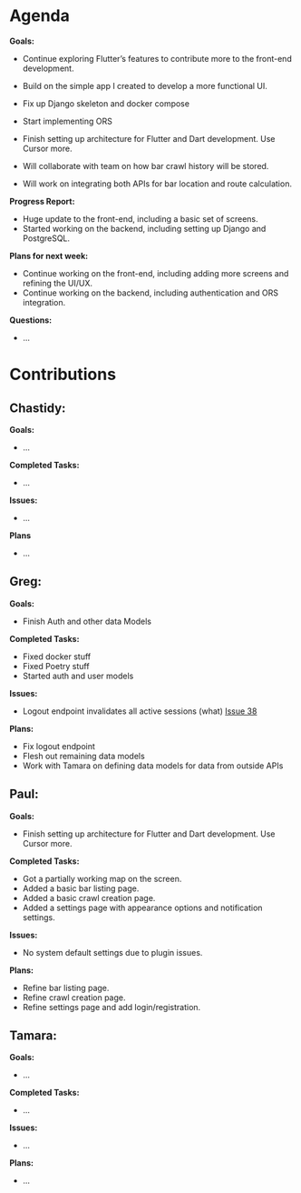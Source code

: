 # Agenda

**Goals:**
- Continue exploring Flutter’s features to contribute more to the front-end development.
- Build on the simple app I created to develop a more functional UI.

- Fix up Django skeleton and docker compose
- Start implementing ORS

- Finish setting up architecture for Flutter and Dart development. Use Cursor more.

- Will collaborate with team on how bar crawl history will be stored.
- Will work on integrating both APIs for bar location and route calculation.

**Progress Report:**
- Huge update to the front-end, including a basic set of screens.
- Started working on the backend, including setting up Django and PostgreSQL.

**Plans for next week:**
- Continue working on the front-end, including adding more screens and refining the UI/UX.
- Continue working on the backend, including authentication and ORS integration.

**Questions:**
- ...

# Contributions

## Chastidy: 
**Goals:**
- ...

**Completed Tasks:** 
- ...

**Issues:** 
- ...

**Plans** 
- ...

## Greg: 
**Goals:**
- Finish Auth and other data Models

**Completed Tasks:**
- Fixed docker stuff
- Fixed Poetry stuff
- Started auth and user models

**Issues:**
- Logout endpoint invalidates all active sessions (what) [Issue 38](https://github.com/pwjensen/BetterBarCrawlApp/issues/38)

**Plans:**
- Fix logout endpoint
- Flesh out remaining data models
- Work with Tamara on defining data models for data from outside APIs

## Paul: 
**Goals:**
- Finish setting up architecture for Flutter and Dart development. Use Cursor more.

**Completed Tasks:**
- Got a partially working map on the screen.
- Added a basic bar listing page.
- Added a basic crawl creation page.
- Added a settings page with appearance options and notification settings.

**Issues:**
- No system default settings due to plugin issues.

**Plans:**
- Refine bar listing page.
- Refine crawl creation page.
- Refine settings page and add login/registration.

## Tamara:
**Goals:**
- ...

**Completed Tasks:**
- ...

**Issues:**
- ...

**Plans:**
- ...
